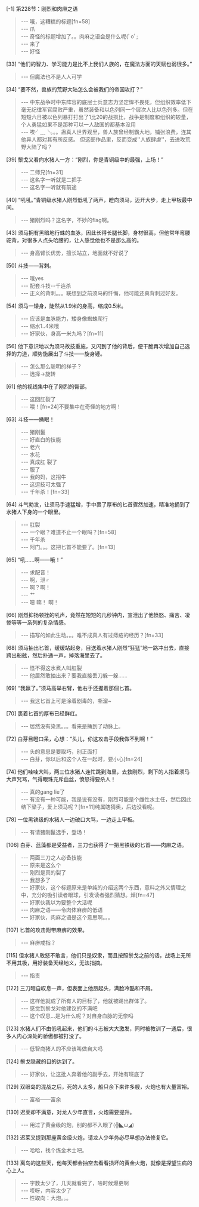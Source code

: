 
[-1] 第228节：刚烈和肉麻之语
>--- 哦，这糟糕的标题[fn=58]<br>
>--- 爪<br>
>--- 奇怪的标题增加了。。肉麻之语会是什么呢(ﾟoﾟ;<br>
>--- 来了<br>
>--- 好怪<br>

[33] “他们的智力、学习能力是比不上我们人族的，在魔法方面的天赋也弱很多。”
>--- 但魔法也不是人人可学<br>

[34] “要不然，兽族的荒野大陆怎么会被我们的帝国攻打？”
>--- 中东战争时中东阵容的底层士兵意志力坚定悍不畏死，但组织效率低下毫无纪律军官腐败严重，虽然装备和以色列同一个层次人比以色列多。但在短短六日被以色列暴打打出了1比20的战损比，战争是制度和组织的较量，个人勇猛如果不是那种可以一人敌国的都基本没用<br>
>--- 唉╯﹏╰。。。蛊真人世界观里，兽人族曾经制霸大地，铺张浪费，连其他异人都对其有所反感。
但这部作品里，反而变成''人族肆虐''，去进攻荒野大陆了吗？<br>

[39] 鬃戈又看向水猪人一方：“刚烈，你是青铜级中的最强，上场！”
>--- 二师兄[fn=31]<br>
>--- 这名字一听就是二把手<br>
>--- 这名字一听就有前途<br>

[40] “吼吼。”青铜级水猪人刚烈低吼了两声，瞪向须马，迈开大步，走上甲板最中间。
>--- 猪刚烈吗？这名字，不妙的flag啊。<br>

[43] 须马拥有黑暗地行蛛的血脉，因此长得长腿长脚，身材很高，但他常年弯腰驼背，对很多人点头哈腰的，让人感觉他也不是那么高的。
>--- 身高臂长优势，擅长站立，地面就不好说了<br>

[50] 斗技——背刺。
>--- 哦yes<br>
>--- 配套斗技--千连杀<br>
>--- 正义的背刺。。。联想到之前须马的忏悔，他可能还真背刺过好友。<br>

[54] 须马一矮身，陡然从1.9米的身高，缩成0.5米。
>--- 应该是血脉能力，矮身像蜘蛛爬行<br>
>--- 缩水1..4米哦<br>
>--- 好家伙，身高一米九吗？[fn=11]<br>

[56] 他下意识地以为须马故技重施，又闪到了他的背后，便干脆再次增加自己选择的力道，顺势施展出了斗技——旋身锤。
>--- 怎么那么聪明的样子？<br>
>--- 选择->旋转<br>

[61] 他的视线集中在了刚烈的臀部。
>--- 这回肛裂了<br>
>--- 喂！[fn=24]不要集中在奇怪的地方啊！<br>

[63] 斗技——捅眼！
>--- 猪刚鬣<br>
>--- 好直白的技能<br>
>--- 老六<br>
>--- 水花<br>
>--- 真成肛    裂了<br>
>--- 服了<br>
>--- 我的妈，这招牛<br>
>--- 这逗技可太强了<br>
>--- 千年杀！[fn=33]<br>

[64] 斗气勃发，让须马手速猛增，手中裹了厚布的匕首骤然加速，精准地捅到了水猪人下身的一个眼里。
>--- 肛裂<br>
>--- 一个眼？难道不止一个眼吗？[fn=58]<br>
>--- 千年杀<br>
>--- 阿门。。。这把匕首不能要了。[fn=13]<br>

[65] “吼……啊——哦！”
>--- 求配音！<br>
>--- 啊，泄♂<br>
>--- 啊？啊！<br>
>--- 艹<br>
>--- 嗯
嘛！
啊！<br>

[66] 刚烈抑扬顿挫的吼声，竟然在短短的几秒钟内，宣泄出了他愤怒、痛苦、凄惨等等一系列的复杂情感。
>--- 描写的如此生动。。。难不成真人有过痔疮的经历？[fn=33]<br>

[68] 须马抽出匕首，缓缓站起身，目送着水猪人刚烈“狂猛”地一路冲出去，直接跨出船舷，然后扑通一声，掉落海里去了。
>--- 怪不得这水煮人叫肛裂<br>
>--- 他居然敢抽出来？要我直接丢刀躲一躲……<br>

[69] “我赢了。”须马高举右臂，他右手还握着那個匕首。
>--- 我这匕首上可是涂着剧毒的，嘶溜~<br>

[70] 裹着匕首的厚布已经鲜红。
>--- 居然没有染黑。。。看来是捅到了动脉上。<br>

[72] 白芽目瞪口呆，心想：“头儿，伱这攻击手段我做不到啊！”
>--- 头的意思是要取巧，别正面打<br>
>--- 白芽，你以后和这个人在一起时，要小心[fn=24]<br>

[74] 他们哇哇大叫，两三位水猪人连忙跳到海里，去救刚烈，剩下的人指着须马大声咒骂，气得眼珠充斥血丝，愤怒得要杀人！
>--- 真的gang  lie了<br>
>--- 有没有一种可能，我是说有没有，刚烈可能是个雌性水主任，然后因此结下梁子，爱上须马呢？[fn=11]纯属瞎猜奥，后边没看呢。<br>

[78] 一位黑铁级的水猪人一边破口大骂，一边走上甲板。
>--- 有请猪刚鬣选手，登场！<br>

[106] 白芽、蓝藻都是受益者，三刀也获得了一把黑铁级的匕首——肉麻之语。
>--- 两面三刀之人必备技能<br>
>--- 原来是这么个<br>
>--- 刚烈是真的裂了<br>
>--- 我想多了<br>
>--- 好家伙，这个标题原来是单纯的介绍这两个东西，意料之外又情理之中，充分的吸引读者眼球，引发读者强烈猜想。焯[fn=47]<br>
>--- 好家伙我以为要整个大活呢<br>
>--- 肉麻之语——令肉体麻痹的低语<br>
>--- 好家伙，肉麻之语是这个意思啊。。。<br>

[107] 匕首的攻击附带麻痹的效果。
>--- 麻痹戒指？<br>

[115] 但水猪人敢怒不敢言，他们只是奴隶，而且按照鬃戈之前的话，战场上无所不用其极，用好装备天经地义，无法指摘。
>--- 指责<br>

[122] 三刀暗自叹息一声，但表面上他昂起头，满脸冷酷和不屑。
>--- 这样他就成了所有人的目标了，他就被踢出群体了。<br>
>--- 感觉到鬃戈对他建议的不满吧<br>
>--- 这个叹息…是为什么呢？对自身血脉的无奈吗<br>

[123] 水猪人们不由低吼起来，他们的斗志被大大激发，同时被教训了一通后，很多人内心深处的骄傲都被打没了。
>--- 低智商猪人的不应该叫做自大吗<br>

[124] 鬃戈隐藏的目的达到了。
>--- 好家伙，让这批人奔着他的副手去，开始有班底了<br>

[129] 双眼岛的混战之后，死的人太多，船只余下来许多艘，火炮也有大量富裕。
>--- 富裕——富余<br>

[130] 迟莱却不满意，对龙人少年直言，火炮需要提升。
>--- 用过了黄金级的炮，别的都不入眼了(╬◣ω◢)<br>

[132] 迟莱又提到那座黄金级火炮，请龙人少年务必尽早想办法修复它。
>--- 哈哈，找个炼金术士吧。<br>

[133] 离岛的这些天，他每天都会抽空去看看损坏的黄金火炮，就像是探望生病的心上人。
>--- 字数太少了，几天就看完了，啥时候爆更啊<br>
>--- 哎呀，内容太少了<br>
>--- 性取向：大炮。。。<br>
